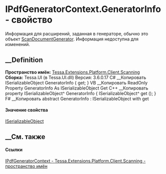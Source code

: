 # IPdfGeneratorContext.GeneratorInfo - свойство
Информация для расширений, заданная в генераторе, обычно это объект
[ScanDocumentGenerator](T_Tessa_Extensions_Platform_Client_Scanning_ScanDocumentGenerator.htm).
Информация недоступна для изменений.
## __Definition
 **Пространство имён:**
[Tessa.Extensions.Platform.Client.Scanning](N_Tessa_Extensions_Platform_Client_Scanning.htm)  
 **Сборка:** Tessa.UI (в Tessa.UI.dll) Версия: 3.6.0.17
C# __Копировать
    ISerializableObject GeneratorInfo { get; }
VB __Копировать
     ReadOnly Property GeneratorInfo As ISerializableObject
    	Get
C++ __Копировать
    property ISerializableObject^ GeneratorInfo {
    	ISerializableObject^ get ();
    }
F# __Копировать
     abstract GeneratorInfo : ISerializableObject with get
#### Значение свойства
[ISerializableObject](T_Tessa_Platform_Storage_ISerializableObject.htm)
##  __См. также
#### Ссылки
[IPdfGeneratorContext -
](T_Tessa_Extensions_Platform_Client_Scanning_IPdfGeneratorContext.htm)
[Tessa.Extensions.Platform.Client.Scanning - пространство
имён](N_Tessa_Extensions_Platform_Client_Scanning.htm)
